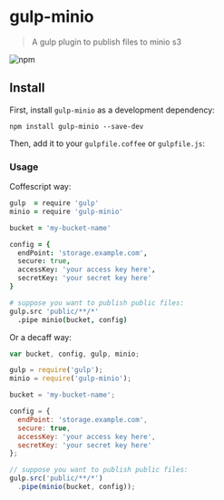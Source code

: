 # gulp-minio
> A gulp plugin to publish files to minio s3

![npm](https://img.shields.io/npm/v/gulp-minio.svg)

## Install

First, install `gulp-minio` as a development dependency:

```shell
npm install gulp-minio --save-dev
```

Then, add it to your `gulpfile.coffee` or `gulpfile.js`:

### Usage

Coffescript way:

```coffee
gulp  = require 'gulp'
minio = require 'gulp-minio'

bucket = 'my-bucket-name'

config = {
  endPoint: 'storage.example.com',
  secure: true,
  accessKey: 'your access key here',
  secretKey: 'your secret key here'
}

# suppose you want to publish public files:
gulp.src 'public/**/*'
  .pipe minio(bucket, config)
```

Or a decaff way:

```js
var bucket, config, gulp, minio;

gulp = require('gulp');
minio = require('gulp-minio');

bucket = 'my-bucket-name';

config = {
  endPoint: 'storage.example.com',
  secure: true,
  accessKey: 'your access key here',
  secretKey: 'your secret key here'
};

// suppose you want to publish public files:
gulp.src('public/**/*')
  .pipe(minio(bucket, config));
```
